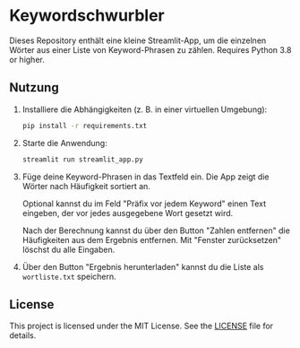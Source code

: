 # Keywordschwurbler

Dieses Repository enthält eine kleine Streamlit-App, um die einzelnen Wörter aus einer Liste von Keyword-Phrasen zu zählen.
Requires Python 3.8 or higher.

## Nutzung

1. Installiere die Abhängigkeiten (z. B. in einer virtuellen Umgebung):
   ```bash
   pip install -r requirements.txt
   ```
2. Starte die Anwendung:
   ```bash
   streamlit run streamlit_app.py
   ```
3. Füge deine Keyword-Phrasen in das Textfeld ein. Die App zeigt die Wörter nach Häufigkeit sortiert an.

    Optional kannst du im Feld "Präfix vor jedem Keyword" einen Text eingeben,
    der vor jedes ausgegebene Wort gesetzt wird.

    Nach der Berechnung kannst du über den Button "Zahlen entfernen" die
    Häufigkeiten aus dem Ergebnis entfernen. Mit "Fenster zurücksetzen" löschst du
    alle Eingaben.

4. Über den Button "Ergebnis herunterladen" kannst du die Liste als `wortliste.txt` speichern.

## License

This project is licensed under the MIT License. See the [LICENSE](LICENSE) file for details.

